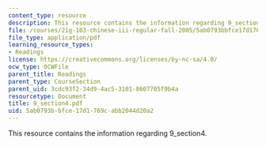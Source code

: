 ```yaml
---
content_type: resource
description: This resource contains the information regarding 9_section4.
file: /courses/21g-103-chinese-iii-regular-fall-2005/5ab0793bbfce17d1769cabb2044d20a2_MIT21G_103F05_9_4.pdf
file_type: application/pdf
learning_resource_types:
- Readings
license: https://creativecommons.org/licenses/by-nc-sa/4.0/
ocw_type: OCWFile
parent_title: Readings
parent_type: CourseSection
parent_uid: 3cdc93f2-34d9-4ac5-3101-8607705f9b4a
resourcetype: Document
title: 9_section4.pdf
uid: 5ab0793b-bfce-17d1-769c-abb2044d20a2
---
```

This resource contains the information regarding 9_section4.